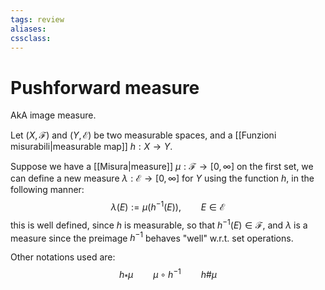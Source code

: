```yaml
---
tags: review
aliases:
cssclass:
---
```

 
# Pushforward measure
AkA image measure.

Let $(X,\mathcal{F})$ and $(Y, \mathcal{E})$ be two measurable spaces, and a [[Funzioni misurabili|measurable map]] $h : X \to Y$.

Suppose we have a [[Misura|measure]] $\mu : \mathcal{F} \to [0,\infty]$ on the first set, we can define a new measure $\lambda : \mathcal{E} \to [0,\infty]$ for $Y$ using the function $h$, in the following manner:
$$
\lambda(E) := \mu(h^{-1}(E)), \qquad E \in \mathcal{E}
$$
this is well defined, since $h$ is measurable, so that $h^{-1}(E) \in \mathcal{F}$, and $\lambda$ is a measure since the preimage $h^{-1}$ behaves "well" w.r.t. set operations.

Other notations used are:
$$
h_*\mu \qquad \mu \circ h^{-1} \qquad h\#\mu
$$

